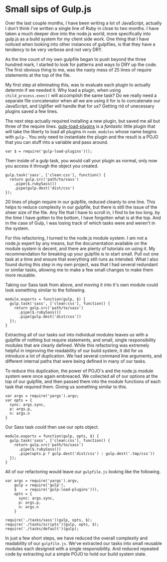# Small sips of Gulp.js

Over the last couple months, I have been writing a lot of JavaScript, actually 
I don't think I've written a single line of Ruby in close to two months. I have
taken a much deeper dive into the node.js world, more specifically into gulp.js
as a build system for my client side work. One thing that I have noticed when 
looking into other instances of gulpfiles, is that they have a tendency to be 
very verbose and not very DRY.

As the line count of my own gulpfile began to push beyond the three hundred 
mark, I started to look for patterns and ways to DRY up the code. The first 
obvious thing to me, was the nasty mess of 25 lines of require statements at the
top of the file. 

My first step at eliminating this, was to evaluate each plugin to actually
determin if we needed it. Why load a plugin, when using `child_process.exec()`
will accomplish the same task? Do we really need a separate file concatenator
when all we are using it for is to concatenate our JavaScript, and Uglifier will
handle that for us? Getting rid of unecessary plugins saved a few lines.

The next step actually required installing a new plugin, but saved me all but
three of the require lines. [gulp-load-plugins](https://www.npmjs.org/package/gulp-load-plugins)
is a _fantastic_ little plugin that will take the liberty to load all plugins
in `node_modules` whose name begins with `gulp-`. You only need to instantiate
the plugin and the result is a POJO that you can stuff into a variable and pass
around. 

    var $ = require('gulp-load-plugins')();

Then inside of a gulp task, you would call your plugin as normal, only now you
access it through the object you created.

    gulp.task('sass', ['clean:css'], function() {
      return gulp.src('path/to/sass')
        .pipe($.rubySass())
        .pipe(gulp.dest('dist/css')
    });

20 lines of plugin require in our gulpfile, reduced cleanly to one line. This
helps to reduce complexity in our gulpfile, but there is still the issue of the
sheer size of the file. Any file that I have to scroll in, I find to be too long.
by the time I have gotten to the bottom, I have forgotten what is at the top.
And in the case of Gulp, I was losing track of which tasks were and weren't in 
the system.

For this refactoring, I turned to the node.js module system. I am not a node.js
expert by any means, but the documentation available on the module system is
decent, and there are plenty of tutorials on using it. My recommendation for 
breaking up your gulpfile is to start small. Pull out one task at a time and 
ensure that everything still runs as intended. What I also found during this
step in my own project, was that I had several redundant or similar tasks,
allowing me to make a few small changes to make them more reusable.

Taking our Sass task from above, and moving it into it's own module could look
something similar to the following.

    module.exports = function(gulp, $) {
      gulp.task('sass', ['clean:css'], function() {
        return gulp.src('path/to/sass')
          .pipe($.rubySass())
          .pipe(gulp.dest('dist/css'))
      });
    }

Extracting all of our tasks out into individual modules leaves us with a gulpfile
of nothing but require statements, and small, single responsibility modules
that are clearly defined. While this refactoring was extremely helpful in
improving the readability of our build system, it did for us introduce a lot of
duplication. We had several command line arguments, and different internal paths
that were being defined in many of our tasks. 

To reduce this duplication, the power of POJO's and the node.js module system
were once again embreaced. We collected all of our options at the top of our
gulpfile, and then passed them into the module functions of each task that required
them. Giving us something similar to this.

    var args = require('yargs').argv;
    var opts = {
      sync: args.sync,
      p: args.p,
      n: args.n
    }

Our Sass task could then use our opts object.

    module.exports = function(gulp, opts, $) {
      gulp.task('sass', ['clean:css'], function() {
        return gulp.src('path/to/sass')
          .pipe($.rubySass())
          .pipe(opts.p ? gulp.dest('dist/css') : gulp.dest('.tmp/css'))
      });
    }

All of our refactoring would leave our `gulpfile.js` looking like the following.

    var args = require('yargs').argv,
        gulp = require('gulp'),
        $    = require('gulp-load-plugins')(),
        opts = {
          sync: args.sync,
          p: args.p,
          n: args.n
        }

    require('./tasks/sass')(gulp, opts, $);
    require('./tasks/scripts')(gulp, opts, $);
    require('./tasks/default')(gulp);

In just a few short steps, we have reduced the overall complexity and readability
of our `gulpfile.js`. We've extracted our tasks into small reusable modules each
designed with a single responsibility. And reduced repeated code by extracting
out a simple POJO to hold our build system state.
